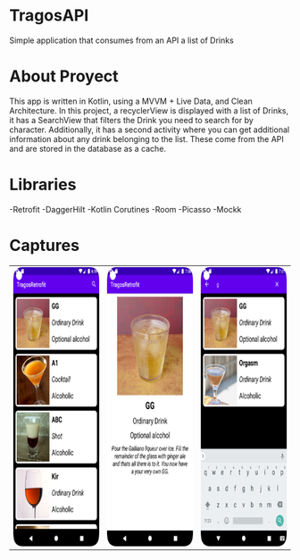 # TragosAPI
Simple application that consumes from an API a list of Drinks

# About Proyect
This app is written in Kotlin, using a MVVM + Live Data, and Clean Architecture.
In this project, a recyclerView is displayed with a list of Drinks, 
it has a SearchView that filters the Drink you need to search for by character.
Additionally, it has a second activity where you can get additional information 
about any drink belonging to the list. These come from the API and are stored in the database as a cache.

# Libraries

-Retrofit
-DaggerHilt
-Kotlin Corutines
-Room
-Picasso
-Mockk

# Captures

<table>
  <tr>
    <td>
    <img src="https://github.com/MarcosConforti/TragosAPI/blob/master/app/src/main/res/drawable/main.png" alt="Drink Main"  height="500">
    </td>
    <td>
     <img src="https://github.com/MarcosConforti/TragosAPI/blob/master/app/src/main/res/drawable/detail.png" alt="Drink Detail"  height="500">
    </td>
    <td>
     <img src="https://github.com/MarcosConforti/TragosAPI/blob/master/app/src/main/res/drawable/search.png" alt="Drink Search"  height="500">
    </td>
  </tr>
</table>


